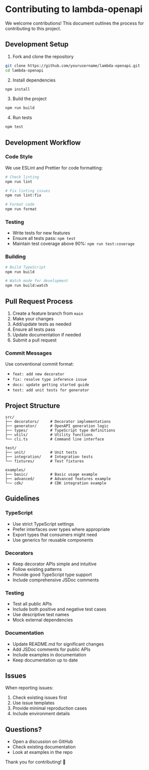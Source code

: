 # Contributing to lambda-openapi

We welcome contributions! This document outlines the process for contributing to this project.

## Development Setup

1. Fork and clone the repository
```bash
git clone https://github.com/yourusername/lambda-openapi.git
cd lambda-openapi
```

2. Install dependencies
```bash
npm install
```

3. Build the project
```bash
npm run build
```

4. Run tests
```bash
npm test
```

## Development Workflow

### Code Style

We use ESLint and Prettier for code formatting:

```bash
# Check linting
npm run lint

# Fix linting issues
npm run lint:fix

# Format code
npm run format
```

### Testing

- Write tests for new features
- Ensure all tests pass: `npm test`
- Maintain test coverage above 90%: `npm run test:coverage`

### Building

```bash
# Build TypeScript
npm run build

# Watch mode for development
npm run build:watch
```

## Pull Request Process

1. Create a feature branch from `main`
2. Make your changes
3. Add/update tests as needed
4. Ensure all tests pass
5. Update documentation if needed
6. Submit a pull request

### Commit Messages

Use conventional commit format:
- `feat: add new decorator`
- `fix: resolve type inference issue`
- `docs: update getting started guide`
- `test: add unit tests for generator`

## Project Structure

```
src/
├── decorators/     # Decorator implementations
├── generator/      # OpenAPI generation logic
├── types/          # TypeScript type definitions
├── utils/          # Utility functions
└── cli.ts          # Command line interface

test/
├── unit/           # Unit tests
├── integration/    # Integration tests
└── fixtures/       # Test fixtures

examples/
├── basic/          # Basic usage example
├── advanced/       # Advanced features example
└── cdk/            # CDK integration example
```

## Guidelines

### TypeScript

- Use strict TypeScript settings
- Prefer interfaces over types where appropriate
- Export types that consumers might need
- Use generics for reusable components

### Decorators

- Keep decorator APIs simple and intuitive
- Follow existing patterns
- Provide good TypeScript type support
- Include comprehensive JSDoc comments

### Testing

- Test all public APIs
- Include both positive and negative test cases
- Use descriptive test names
- Mock external dependencies

### Documentation

- Update README.md for significant changes
- Add JSDoc comments for public APIs
- Include examples in documentation
- Keep documentation up to date

## Issues

When reporting issues:

1. Check existing issues first
2. Use issue templates
3. Provide minimal reproduction cases
4. Include environment details

## Questions?

- Open a discussion on GitHub
- Check existing documentation
- Look at examples in the repo

Thank you for contributing! 🎉 